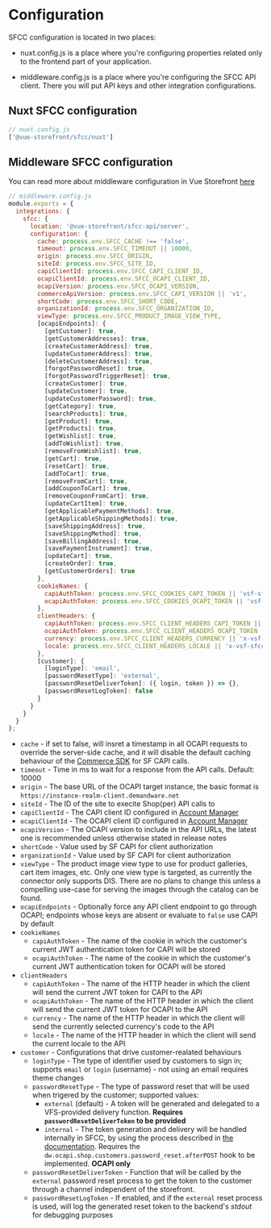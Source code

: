 # Configuration

SFCC configuration is located in two places:

- nuxt.config.js is a place where you're configuring properties related only to the frontend part of your application.

- middleware.config.js is a place where you're configuring the SFCC API client. There you will put API keys and other integration configurations.

## Nuxt SFCC configuration

```js
// nuxt.config.js
['@vue-storefront/sfcc/nuxt']
```

## Middleware SFCC configuration

You can read more about middleware configuration in Vue Storefront [here](../advanced/server-middleware.md#configuration)

```js
// middleware.config.js
module.exports = {
  integrations: {
    sfcc: {
      location: '@vue-storefront/sfcc-api/server',
      configuration: {
        cache: process.env.SFCC_CACHE !== 'false',
        timeout: process.env.SFCC_TIMEOUT || 10000,
        origin: process.env.SFCC_ORIGIN,
        siteId: process.env.SFCC_SITE_ID,
        capiClientId: process.env.SFCC_CAPI_CLIENT_ID,
        ocapiClientId: process.env.SFCC_OCAPI_CLIENT_ID,
        ocapiVersion: process.env.SFCC_OCAPI_VERSION,
        commerceApiVersion: process.env.SFCC_CAPI_VERSION || 'v1',
        shortCode: process.env.SFCC_SHORT_CODE,
        organizationId: process.env.SFCC_ORGANIZATION_ID,
        viewType: process.env.SFCC_PRODUCT_IMAGE_VIEW_TYPE,
        [ocapiEndpoints]: {
          [getCustomer]: true,
          [getCustomerAddresses]: true,
          [createCustomerAddress]: true,
          [updateCustomerAddress]: true,
          [deleteCustomerAddress]: true,
          [forgotPasswordReset]: true,
          [forgotPasswordTriggerReset]: true,
          [createCustomer]: true,
          [updateCustomer]: true,
          [updateCustomerPassword]: true,
          [getCategory]: true,
          [searchProducts]: true,
          [getProduct]: true,
          [getProducts]: true,
          [getWishlist]: true,
          [addToWishlist]: true,
          [removeFromWishlist]: true,
          [getCart]: true,
          [resetCart]: true,
          [addToCart]: true,
          [removeFromCart]: true,
          [addCouponToCart]: true,
          [removeCouponFromCart]: true,
          [updateCartItem]: true,
          [getApplicablePaymentMethods]: true,
          [getApplicableShippingMethods]: true,
          [saveShippingAddress]: true,
          [saveShippingMethod]: true,
          [saveBillingAddress]: true,
          [savePaymentInstrument]: true,
          [updateCart]: true,
          [createOrder]: true,
          [getCustomerOrders]: true
        },
        cookieNames: {
          capiAuthToken: process.env.SFCC_COOKIES_CAPI_TOKEN || 'vsf-sfcc-capi-token',
          ocapiAuthToken: process.env.SFCC_COOKIES_OCAPI_TOKEN || 'vsf-sfcc-ocapi-token'
        },
        clientHeaders: {
          capiAuthToken: process.env.SFCC_CLIENT_HEADERS_CAPI_TOKEN || 'x-vsf-sfcc-capi-token',
          ocapiAuthToken: process.env.SFCC_CLIENT_HEADERS_OCAPI_TOKEN || 'x-vsf-sfcc-ocapi-token',
          currency: process.env.SFCC_CLIENT_HEADERS_CURRENCY || 'x-vsf-sfcc-currency',
          locale: process.env.SFCC_CLIENT_HEADERS_LOCALE || 'x-vsf-sfcc-locale'
        },
        [customer]: {
          [loginType]: 'email',
          [passwordResetType]: 'external',
          [passwordResetDeliverToken]: ({ login, token }) => {},
          [passwordResetLogToken]: false
        }
      }
    }
  }
};
```
- `cache` - if set to false, will insret a timestamp in all OCAPI requests to override the server-side cache, and it will disable the default caching behaviour of the [Commerce SDK](https://www.npmjs.com/package/commerce-sdk) for SF CAPI calls.
- `timeout` - Time in ms to wait for a response from the API calls. Default: 10000
- `origin` - The base URL of the OCAPI target instance, the basic format is `https://instance-realm-client.demandware.net`
- `siteId` - The ID of the site to execite Shop(per) API calls to
- `capiClientId` - The CAPI client ID configured in [Account Manager](https://account.demandware.com/)
- `ocapiClientId` - The OCAPI client ID configured in [Account Manager](https://account.demandware.com/)
- `ocapiVersion` - The OCAPI version to include in the API URLs, the latest one is recommended unless otherwise stated in release notes
- `shortCode` - Value used by SF CAPI for client authorization
- `organizationId` - Value used by SF CAPI for client authorization
- `viewType` - The product image view type to use for product galleries, cart item images, etc. Only one view type is targeted, as currently the connector only supports DIS. There are no plans to change this unless a compelling use-case for serving the images through the catalog can be found.
- `ocapiEndpoints` - Optionally force any API client endpoint to go through OCAPI; endpoints whose keys are absent or evaluate to `false` use CAPI by default
- `cookieNames`
  - `capiAuthToken` - The name of the cookie in which the customer's current JWT authentication token for CAPI will be stored
  - `ocapiAuthToken` - The name of the cookie in which the customer's current JWT authentication token for OCAPI will be stored
- `clientHeaders`
  - `capiAuthToken` - The name of the HTTP header in which the client will send the current JWT token for CAPI to the API
  - `ocapiAuthToken` - The name of the HTTP header in which the client will send the current JWT token for OCAPI to the API
  - `currency` - The name of the HTTP header in which the client will send the currently selected currency's code to the API
  - `locale` - The name of the HTTP header in which the client will send the current locale to the API
- `customer` - Configurations that drive customer-realated behaviours
  - `loginType` - The type of identifier used by customers to sign in; supports `email` or `login` (username) - not using an email requires theme changes
  - `passwordResetType` - The type of password reset that will be used when trigered by the customer; supported values:
    - `external` (default) - A token will be generated and delegated to a VFS-provided delivery function. **Requires `passwordResetDeliverToken` to be provided**
    - `internal` - The token generation and delivery will be handled internally in SFCC, by using the process described in [the documentation](https://documentation.b2c.commercecloud.salesforce.com/DOC2/topic/com.demandware.dochelp/OCAPI/current/shop/Resources/Customers.html#id152104953__id1716137738). Requires the `dw.ocapi.shop.customers.password_reset.afterPOST` hook to be implemented. **OCAPI only**
  - `passwordResetDeliverToken` - Function that will be called by the `external` password reset process to get the token to the customer through a channel independent of the storefront.
  - `passwordResetLogToken` - If enabled, and if the `external` reset process is used, will log the generated reset token to the backend's *stdout* for debugging purposes
